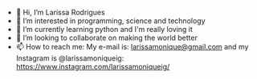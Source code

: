 - 👋 Hi, I’m Larissa Rodrigues
- 👀 I’m interested in programming, science and technology
- 🌱 I’m currently learning python and I'm really loving it
- 💞️ I’m looking to collaborate on making the world better
- 📫 How to reach me: My e-mail is: larissamonique@gmail.com and my Instagram is @larissamoniqueig: https://www.instagram.com/larissamoniqueig/

<!---
devLarissaRodrigues/devLarissaRodrigues is a ✨ special ✨ repository because its `README.md` (this file) appears on your GitHub profile.
You can click the Preview link to take a look at your changes.
--->
